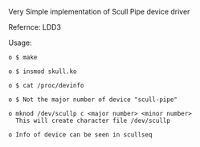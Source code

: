 Very Simple implementation of Scull Pipe device driver

Refernce: LDD3

Usage:
	
	o $ make
	
	o $ insmod skull.ko

	o $ cat /proc/devinfo	

 	o $ Not the major number of device "scull-pipe"

	o mknod /dev/scullp c <major number> <minor number>	
	  This will create character file /dev/scullp

	o Info of device can be seen in scullseq
